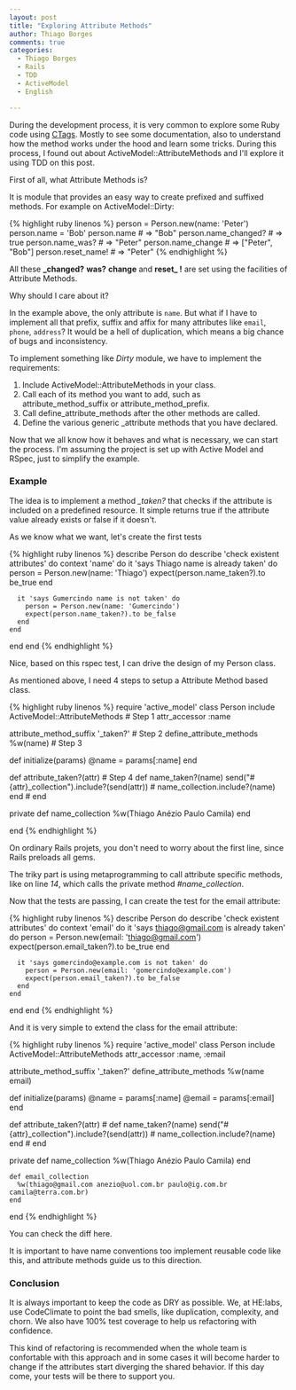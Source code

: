 ```yaml
---
layout: post
title: "Exploring Attribute Methods"
author: Thiago Borges
comments: true
categories:
  - Thiago Borges
  - Rails
  - TDD
  - ActiveModel
  - English

---
```


During the development process, it is very common to
explore some Ruby code using [CTags][ctags].
Mostly to see some documentation, also to understand how
the method works under the hood and learn some tricks.
During this process, I found out about
ActiveModel::AttributeMethods and I'll explore it using
TDD on this post.

<!-- Attribute Methods was found when I tried to understand how ActiveModel::Dirty works. -->

<!--more-->

First of all, what Attribute Methods is?

It is module that provides an easy way to create
prefixed and suffixed methods. For example on
ActiveModel::Dirty:

{% highlight ruby linenos %}
person = Person.new(name: 'Peter')
person.name = 'Bob'
person.name          # => "Bob"
person.name_changed? # => true
person.name_was?     # => "Peter"
person.name_change   # => ["Peter", "Bob"]
person.reset_name!   # => "Peter"
{% endhighlight %}

All these **_changed?** **was?** **change** and
**reset_ !** are set using the facilities of Attribute
Methods.

Why should I care about it?

In the example above, the only attribute is `name`.
But what if I have to implement all that prefix,
suffix and affix for many attributes like `email`,
`phone`, `address`? It would be a hell of duplication,
which means a big chance of bugs and inconsistency.


To implement something like *Dirty* module, we have to
implement the requirements:

1. Include ActiveModel::AttributeMethods in your class.
2. Call each of its method you want to add, such as attribute_method_suffix or attribute_method_prefix.
3. Call define_attribute_methods after the other methods are called.
4. Define the various generic _attribute methods that you have declared.

Now that we all know how it behaves and what is necessary, we can start the process. I'm assuming the project is set up with Active Model and RSpec, just to simplify the example.

### Example
The idea is to implement a method *_taken?* that checks if the attribute
is included on a predefined resource. It simple returns true if the
attribute value already exists or false if it doesn't.

As we know what we want, let's create the first tests

{% highlight ruby linenos %}
describe Person do
  describe 'check existent attributes' do
    context 'name' do
      it 'says Thiago name is already taken' do
        person = Person.new(name: 'Thiago')
        expect(person.name_taken?).to be_true
      end

      it 'says Gumercindo name is not taken' do
        person = Person.new(name: 'Gumercindo')
        expect(person.name_taken?).to be_false
      end
    end
  end
end
{% endhighlight %}

Nice, based on this rspec test, I can drive the design of my Person
class.

As mentioned above, I need 4 steps to setup a Attribute Method based
class.

{% highlight ruby linenos %}
require 'active_model'
class Person
  include ActiveModel::AttributeMethods  # Step 1
  attr_accessor :name

  attribute_method_suffix '_taken?'      # Step 2
  define_attribute_methods %w(name)      # Step 3

   def initialize(params)
     @name = params[:name]
   end

  def attribute_taken?(attr)             # Step 4     def name_taken?(name)
    send("#{attr}_collection").include?(send(attr)) #   name_collection.include?(name)
  end                                               # end

  private
    def name_collection
      %w(Thiago Anézio Paulo Camila)
    end

 end
{% endhighlight %}

On ordinary Rails projets, you don't need to worry about the first line,
since Rails preloads all gems.

The triky part is using metaprogramming to call attribute specific
methods, like on line *14*, which calls the private method
*#name_collection*.

Now that the tests are passing, I can create the test for the email
attribute:

{% highlight ruby linenos %}
describe Person do
  describe 'check existent attributes' do
    context 'email' do
      it 'says thiago@gmail.com is already taken' do
        person = Person.new(email: 'thiago@gmail.com')
        expect(person.email_taken?).to be_true
      end

      it 'says gomercindo@example.com is not taken' do
        person = Person.new(email: 'gomercindo@example.com')
        expect(person.email_taken?).to be_false
      end
    end
  end
end
{% endhighlight %}

And it is very simple to extend the class for the email attribute:


{% highlight ruby linenos %}
require 'active_model'
class Person
  include ActiveModel::AttributeMethods
  attr_accessor :name, :email

  attribute_method_suffix '_taken?'
  define_attribute_methods %w(name email)

  def initialize(params)
    @name = params[:name]
    @email = params[:email]
  end

  def attribute_taken?(attr)                        # def name_taken?(name)
    send("#{attr}_collection").include?(send(attr)) #   name_collection.include?(name)
  end                                               # end

  private
    def name_collection
      %w(Thiago Anézio Paulo Camila)
    end

    def email_collection
      %w(thiago@gmail.com anezio@uol.com.br paulo@ig.com.br camila@terra.com.br)
    end
end
{% endhighlight %}

You can check the diff here.

It is important to have name conventions too implement reusable code like this, and attribute methods guide us to this direction.


### Conclusion

It is always important to keep the code as DRY as possible.
We, at HE:labs, use CodeClimate to point the bad smells, like
duplication, complexity, and chorn. We also have 100% test coverage
to help us refactoring with confidence.

This kind of refactoring is recommended when the whole team
is confortable with this approach and in some cases it will become
harder to change if the attributes start diverging the shared
behavior. If this day come, your tests will be there to support
you.


[ctags]: http://ctags.sourceforge.net/
